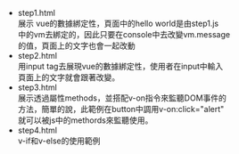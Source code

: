 - step1.html
<br>展示 vue的數據綁定性，頁面中的hello world是由step1.js
<br>中的vm去綁定的，因此只要在console中去改變vm.message<br>的值，頁面上的文字也會一起改動
- step2.html
<br>用input tag去展現vue的數據綁定性，使用者在input中輸入
<br>頁面上的文字就會跟著改變。
- step3.html
<br>展示透過屬性methods，並搭配v-on指令來監聽DOM事件的
<br>方法，簡單的說，此範例在button中調用v-on:click="alert"<br>就可以被js中的methords來監聽使用。
- step4.html<br>
v-if和v-else的使用範例
